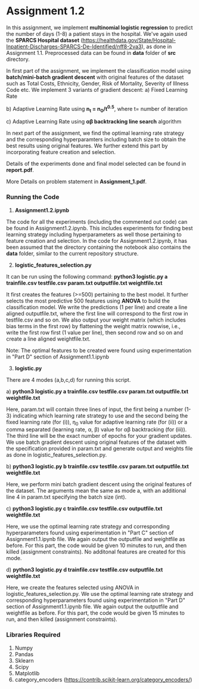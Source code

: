 # Assignment 1.2

In this assignment, we implement **multinomial logistic regression** to predict the number of days (1-8) a patient stays in the hospital. We've again used the **SPARCS Hospital dataset** (https://healthdata.gov/State/Hospital-Inpatient-Discharges-SPARCS-De-Identified/nff8-2va3), as done in Assignment 1.1. Preprocessed data can be found in **data** folder of **src** directory.

In first part of the assignment, we implement the classification model using **batch/mini-batch gradient descent** with original features of the dataset such as Total Costs, Ethnicity, Gender, Risk of Mortality, Severity of Illness Code etc. We implement 3 variants of gradient descent:
a) Fixed Learning Rate 

b) Adaptive Learning Rate using **n<sub>t</sub> = n<sub>0</sub>/t<sup>0.5</sup>**,  where t= number of iteration

c) Adaptive Learning Rate using **αβ backtracking line search** algorithm

In next part of the assignment, we find the optimal learning rate strategy and the corresponding hyperparamters including batch size to obtain the best results using original features. We further extend this part by incorporating feature creation and selection.

Details of the experiments done and final model selected can be found in **report.pdf**.

More Details on problem statement in **Assignment_1.pdf**.

### Running the Code

1. **Assignment1.2.ipynb**

The code for all the experiments (including the commented out code) can be found in Assignment1.2.ipynb. This includes experiments for finding best learning strategy including hyperparameters as well those pertaining to feature creation and selection. In the code for Assignment1.2.ipynb, it has been assumed that the directory containing the notebook also contains the **data** folder, similar to the current repository structure.

2. **logistic_features_selection.py**

It can be run using the following command: **python3 logistic.py a trainfile.csv testfile.csv param.txt outputfile.txt weightfile.txt**

It first creates the features (>=500) pertaining to the best model. It further selects the most predictive 500 features using **ANOVA** to build the classification model. We write the predictions (1 per line) and create a line aligned outputfile.txt, where the first line will correspond to the first row in testfile.csv and so on. We also output your weight matrix (which includes bias terms in the first row) by flattening the weight matrix rowwise, i.e., write the first row first (1 value per line), then second row and so on and create a line aligned weightfile.txt.

Note: The optimal features to be created were found using experimentation in "Part D" section of Assignment1.1.ipynb

3. **logistic.py**

There are 4 modes (a,b,c,d) for running this script.

a) **python3 logistic.py a trainfile.csv testfile.csv param.txt outputfile.txt weightfile.txt**

Here, param.txt will contain three lines of input, the first being a number (1-3) indicating which learning rate strategy to use and the second being the fixed learning rate (for (i)), η<sub>0</sub> value for adaptive learning rate (for (ii)) or a comma separated (learning rate, α, β) value for αβ backtracking (for (iii)). The third line will be the exact number of epochs for your gradient updates. We use batch gradient descent using original features of the dataset with the specification provided in param.txt and generate output and weights file as done in logistic_features_selection.py.

b) **python3 logistic.py b trainfile.csv testfile.csv param.txt outputfile.txt weightfile.txt**

Here, we perform mini batch gradient descent using the original features of the dataset. The arguments mean the same as mode a, with an additional line 4 in param.txt specifying the batch size (int). 

c) **python3 logistic.py c trainfile.csv testfile.csv outputfile.txt weightfile.txt**

Here, we use the optimal learning rate strategy and corresponding hyperparameters found using experimentation in "Part C" section of Assignment1.1.ipynb file. We again output the outputfile and weightfile as before. For this part, the code would be given 10 minutes to run, and then killed (assignment constraints). No additonal features are created for this mode.

d) **python3 logistic.py d trainfile.csv testfile.csv outputfile.txt weightfile.txt**

Here, we create the features selected using ANOVA in logistic_features_selection.py. We use the optimal learning rate strategy and corresponding hyperparameters found using experimentation in "Part D" section of Assignment1.1.ipynb file. We again output the outputfile and weightfile as before. For this part, the code would be given 15 minutes to run, and then killed (assignment constraints). 

### Libraries Required

1. Numpy
2. Pandas
3. Sklearn
4. Scipy
5. Matplotlib
6. category_encoders (https://contrib.scikit-learn.org/category_encoders/)
